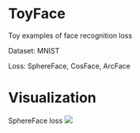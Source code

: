 # ToyFace
Toy examples of face recognition loss

Dataset: MNIST

Loss: SphereFace, CosFace, ArcFace

# Visualization
SphereFace loss
![](https://github.com/PeizeSun/ToyFace/blob/master/features_train.gif)

